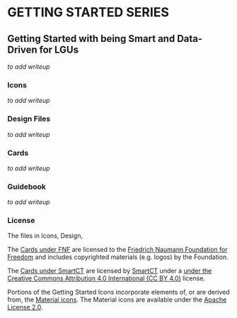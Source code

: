 # GETTING STARTED SERIES
## Getting Started with being Smart and Data-Driven for LGUs
*to add writeup*

### Icons
*to add writeup*

### Design Files
*to add writeup*

### Cards
*to add writeup*

### Guidebook
*to add writeup*

### License
The files in Icons, Design, 

The [Cards under FNF](getting-started_cards/fnf/) are licensed to the [Friedrich Naumann Foundation for Freedom](https://www.freiheit.org/) and includes copyrighted materials (e.g. logos) by the Foundation.

The [Cards under SmartCT](getting-started_cards/smartct/) are licensed by [SmartCT](https://smartct.org) under a [ under the Creative Commons Attribution 4.0 International (CC BY 4.0)](https://creativecommons.org/licenses/by/4.0/) license.

Portions of the Getting Started Icons incorporate elements of, or are derived from, the [Material icons](https://fonts.google.com/icons). The Material icons are available under the [Apache License 2.0](https://www.apache.org/licenses/LICENSE-2.0.html).